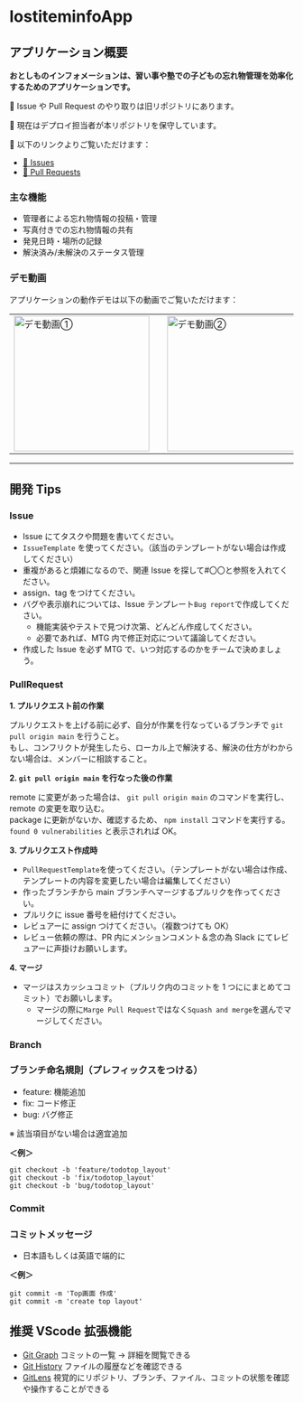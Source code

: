 # lostiteminfoApp

## アプリケーション概要

**おとしものインフォメーションは、習い事や塾での子どもの忘れ物管理を効率化するためのアプリケーションです。**


📝 Issue や Pull Request のやり取りは旧リポジトリにあります。  

🔧 現在はデプロイ担当者が本リポジトリを保守しています。  

🔗 以下のリンクよりご覧いただけます：

- [📌 Issues](https://github.com/wryyy6124/lostiteminfoApp/issues)  
- [📌 Pull Requests](https://github.com/wryyy6124/lostiteminfoApp/pulls)


### 主な機能

- 管理者による忘れ物情報の投稿・管理
- 写真付きでの忘れ物情報の共有
- 発見日時・場所の記録
- 解決済み/未解決のステータス管理

### デモ動画

アプリケーションの動作デモは以下の動画でご覧いただけます：

<table>
  <tr>
    <td>
      <a href="https://youtu.be/YLICiiwxSp4">
        <img src="https://img.youtube.com/vi/YLICiiwxSp4/0.jpg" alt="デモ動画①" width="240" />
      </a>
    </td>
    <td width="24"></td> <!-- スペーサー -->
    <td>
      <a href="https://youtu.be/b4VKCa3lDO4">
        <img src="https://img.youtube.com/vi/b4VKCa3lDO4/0.jpg" alt="デモ動画②" width="240" />
      </a>
    </td>
  </tr>
</table>

--- 

## 開発 Tips

### Issue

- Issue にてタスクや問題を書いてください。
- `IssueTemplate` を使ってください。（該当のテンプレートがない場合は作成してください）
- 重複があると煩雑になるので、関連 Issue を探して#〇〇と参照を入れてください。
- assign、tag をつけてください。
- バグや表示崩れについては、Issue テンプレート`Bug report`で作成してください。
  - 機能実装やテストで見つけ次第、どんどん作成してください。
  - 必要であれば、MTG 内で修正対応について議論してください。
- 作成した Issue を必ず MTG で、いつ対応するのかをチームで決めましょう。

### PullRequest

**1. プルリクエスト前の作業**

プルリクエストを上げる前に必ず、自分が作業を行なっているブランチで `git pull origin main` を行うこと。<br/>
もし、コンフリクトが発生したら、ローカル上で解決する、解決の仕方がわからない場合は、メンバーに相談すること。

**2. `git pull origin main` を行なった後の作業**

remote に変更があった場合は、 `git pull origin main` のコマンドを実行し、remote の変更を取り込む。<br/>
package に更新がないか、確認するため、 `npm install` コマンドを実行する。<br/>
`found 0 vulnerabilities` と表示されれば OK。

**3. プルリクエスト作成時**

- `PullRequestTemplate`を使ってください。（テンプレートがない場合は作成、テンプレートの内容を変更したい場合は編集してください）
- 作ったブランチから main ブランチへマージするプルリクを作ってください。
- プルリクに issue 番号を紐付けてください。
- レビュアーに assign つけてください。（複数つけても OK）
- レビュー依頼の際は、PR 内にメンションコメント＆念の為 Slack にてレビュアーに声掛けお願いします。

**4. マージ**

- マージはスカッシュコミット（プルリク内のコミットを 1 つににまとめてコミット）でお願いします。
  - マージの際に`Marge Pull Request`ではなく`Squash and merge`を選んでマージしてください。

### Branch

### ブランチ命名規則（**プレフィックス**をつける）

- feature: 機能追加
- fix: コード修正
- bug: バグ修正

※ 該当項目がない場合は適宜追加

**＜例＞**

```
git checkout -b 'feature/todotop_layout'
git checkout -b 'fix/todotop_layout'
git checkout -b 'bug/todotop_layout'
```

### Commit

### コミットメッセージ

- 日本語もしくは英語で端的に

**＜例＞**

```
git commit -m 'Top画面 作成'
git commit -m 'create top layout'
```

## 推奨 VScode 拡張機能

- [Git Graph](https://marketplace.visualstudio.com/items?itemName=mhutchie.git-graph&ssr=false#qna) コミットの一覧 → 詳細を閲覧できる
- [Git History](https://marketplace.visualstudio.com/items?itemName=donjayamanne.githistory) ファイルの履歴などを確認できる
- [GitLens](https://marketplace.visualstudio.com/items?itemName=eamodio.gitlens) 視覚的にリポジトリ、ブランチ、ファイル、コミットの状態を確認や操作することができる
